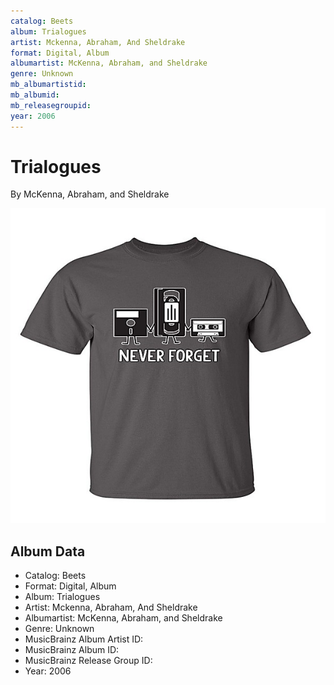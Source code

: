 ```yaml
---
catalog: Beets
album: Trialogues
artist: Mckenna, Abraham, And Sheldrake
format: Digital, Album
albumartist: McKenna, Abraham, and Sheldrake
genre: Unknown
mb_albumartistid: 
mb_albumid: 
mb_releasegroupid: 
year: 2006
---
```


# Trialogues

By McKenna, Abraham, and Sheldrake

![](../../assets/beetscovers/Mckenna__Abraham__And_Sheldrake-Trialogues.jpg)

## Album Data

- Catalog: Beets
- Format: Digital, Album
- Album: Trialogues
- Artist: Mckenna, Abraham, And Sheldrake
- Albumartist: McKenna, Abraham, and Sheldrake
- Genre: Unknown
- MusicBrainz Album Artist ID: 
- MusicBrainz Album ID: 
- MusicBrainz Release Group ID: 
- Year: 2006

